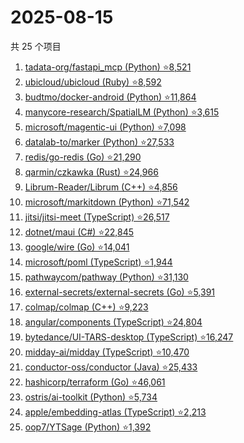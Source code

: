 # 2025-08-15

共 25 个项目

<!-- BEGIN GITHUB -->
<!-- 最后更新时间 2025-08-15 20:17:43 +0800 -->
1. [tadata-org/fastapi_mcp (Python) ⭐8,521](https://github.com/tadata-org/fastapi_mcp)
1. [ubicloud/ubicloud (Ruby) ⭐8,592](https://github.com/ubicloud/ubicloud)
1. [budtmo/docker-android (Python) ⭐11,864](https://github.com/budtmo/docker-android)
1. [manycore-research/SpatialLM (Python) ⭐3,615](https://github.com/manycore-research/SpatialLM)
1. [microsoft/magentic-ui (Python) ⭐7,098](https://github.com/microsoft/magentic-ui)
1. [datalab-to/marker (Python) ⭐27,533](https://github.com/datalab-to/marker)
1. [redis/go-redis (Go) ⭐21,290](https://github.com/redis/go-redis)
1. [qarmin/czkawka (Rust) ⭐24,966](https://github.com/qarmin/czkawka)
1. [Librum-Reader/Librum (C++) ⭐4,856](https://github.com/Librum-Reader/Librum)
1. [microsoft/markitdown (Python) ⭐71,542](https://github.com/microsoft/markitdown)
1. [jitsi/jitsi-meet (TypeScript) ⭐26,517](https://github.com/jitsi/jitsi-meet)
1. [dotnet/maui (C#) ⭐22,845](https://github.com/dotnet/maui)
1. [google/wire (Go) ⭐14,041](https://github.com/google/wire)
1. [microsoft/poml (TypeScript) ⭐1,944](https://github.com/microsoft/poml)
1. [pathwaycom/pathway (Python) ⭐31,130](https://github.com/pathwaycom/pathway)
1. [external-secrets/external-secrets (Go) ⭐5,391](https://github.com/external-secrets/external-secrets)
1. [colmap/colmap (C++) ⭐9,223](https://github.com/colmap/colmap)
1. [angular/components (TypeScript) ⭐24,804](https://github.com/angular/components)
1. [bytedance/UI-TARS-desktop (TypeScript) ⭐16,247](https://github.com/bytedance/UI-TARS-desktop)
1. [midday-ai/midday (TypeScript) ⭐10,470](https://github.com/midday-ai/midday)
1. [conductor-oss/conductor (Java) ⭐25,433](https://github.com/conductor-oss/conductor)
1. [hashicorp/terraform (Go) ⭐46,061](https://github.com/hashicorp/terraform)
1. [ostris/ai-toolkit (Python) ⭐5,734](https://github.com/ostris/ai-toolkit)
1. [apple/embedding-atlas (TypeScript) ⭐2,213](https://github.com/apple/embedding-atlas)
1. [oop7/YTSage (Python) ⭐1,392](https://github.com/oop7/YTSage)
<!-- END GITHUB -->